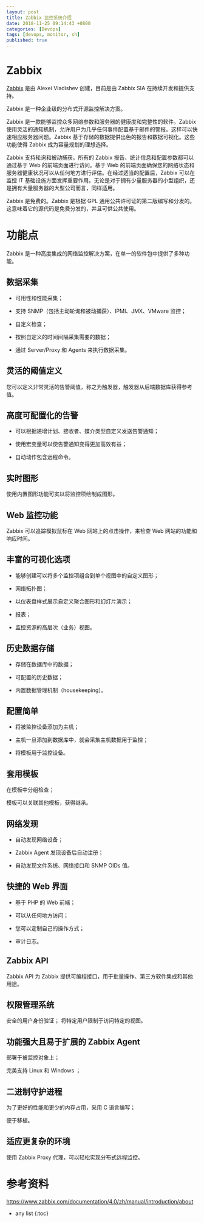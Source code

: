 ```yaml
---
layout: post
title: Zabbix 监控系统介绍
date: 2018-11-25 09:14:43 +0800
categories: [Devops]
tags: [devops, monitor, sh]
published: true
---
```


# Zabbix

[Zabbix](https://www.zabbix.com/) 是由 Alexei Vladishev 创建，目前是由 Zabbix SIA 在持续开发和提供支持。

Zabbix 是一种企业级的分布式开源监控解决方案。

Zabbix 是一款能够监控众多网络参数和服务器的健康度和完整性的软件。Zabbix 使用灵活的通知机制，允许用户为几乎任何事件配置基于邮件的警报。这样可以快速相应服务器问题。Zabbix 基于存储的数据提供出色的报告和数据可视化。这些功能使得 Zabbix 成为容量规划的理想选择。

Zabbix 支持轮询和被动捕获。所有的 Zabbix 报告、统计信息和配置参数都可以通过基于 Web 的前端页面进行访问。基于 Web 的前端页面确保您的网络状态和服务器健康状况可以从任何地方进行评估。在经过适当的配置后，Zabbix 可以在监控 IT 基础设施方面发挥重要作用。无论是对于拥有少量服务器的小型组织，还是拥有大量服务器的大型公司而言，同样适用。

Zabbix 是免费的。Zabbix 是根据 GPL 通用公共许可证的第二版编写和分发的。这意味着它的源代码是免费分发的，并且可供公共使用。

# 功能点

Zabbix 是一种高度集成的网络监控解决方案，在单一的软件包中提供了多种功能。

## 数据采集

- 可用性和性能采集；

- 支持 SNMP（包括主动轮询和被动捕获）、IPMI、JMX、VMware 监控；

- 自定义检查；

- 按照自定义的时间间隔采集需要的数据；

- 通过 Server/Proxy 和 Agents 来执行数据采集。

## 灵活的阈值定义

您可以定义非常灵活的告警阈值，称之为触发器，触发器从后端数据库获得参考值。

## 高度可配置化的告警

- 可以根据递增计划、接收者、媒介类型自定义发送告警通知；

- 使用宏变量可以使告警通知变得更加高效有益；

- 自动动作包含远程命令。

## 实时图形

使用内置图形功能可实以将监控项绘制成图形。

## Web 监控功能

Zabbix 可以追踪模拟鼠标在 Web 网站上的点击操作，来检查 Web 网站的功能和响应时间。

## 丰富的可视化选项

- 能够创建可以将多个监控项组合到单个视图中的自定义图形；

- 网络拓扑图；

- 以仪表盘样式展示自定义聚合图形和幻灯片演示；

- 报表；

- 监控资源的高层次（业务）视图。


## 历史数据存储

- 存储在数据库中的数据；

- 可配置的历史数据；

- 内置数据管理机制（housekeeping）。

## 配置简单

- 将被监控设备添加为主机；

- 主机一旦添加到数据库中，就会采集主机数据用于监控；

- 将模板用于监控设备。

## 套用模板

在模板中分组检查；

模板可以关联其他模板，获得继承。

## 网络发现

- 自动发现网络设备；

- Zabbix Agent 发现设备后自动注册；

- 自动发现文件系统、网络接口和 SNMP OIDs 值。

## 快捷的 Web 界面

- 基于 PHP 的 Web 前端；

- 可以从任何地方访问；

- 您可以定制自己的操作方式；

- 审计日志。

## Zabbix API

Zabbix API 为 Zabbix 提供可编程接口，用于批量操作、第三方软件集成和其他用途。

## 权限管理系统

安全的用户身份验证；
将特定用户限制于访问特定的视图。

## 功能强大且易于扩展的 Zabbix Agent

部署于被监控对象上；

完美支持 Linux 和 Windows ；

## 二进制守护进程

为了更好的性能和更少的内存占用，采用 C 语言编写；

便于移植。

## 适应更复杂的环境

使用 Zabbix Proxy 代理，可以轻松实现分布式远程监控。

# 参考资料

https://www.zabbix.com/documentation/4.0/zh/manual/introduction/about


* any list
{:toc}